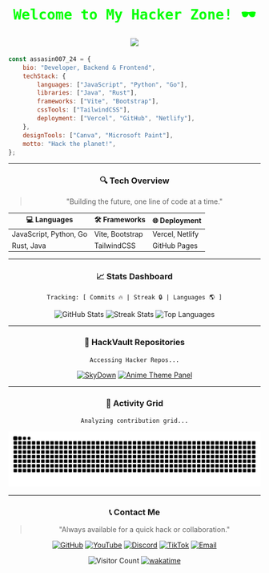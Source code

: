 
<div align="center">
  <h1 style="font-family:monospace; color:lime;">Welcome to My Hacker Zone! 🕶️</h1>
  <img src="https://media.giphy.com/media/WUlplcMpOCEmTGBtBW/giphy.gif" width="100">
</div>

```javascript
const assasin007_24 = {
    bio: "Developer, Backend & Frontend",
    techStack: {
        languages: ["JavaScript", "Python", "Go"],
        libraries: ["Java", "Rust"],
        frameworks: ["Vite", "Bootstrap"],
        cssTools: ["TailwindCSS"],
        deployment: ["Vercel", "GitHub", "Netlify"],
    },
    designTools: ["Canva", "Microsoft Paint"],
    motto: "Hack the planet!",
};
```

<div align="center">

---

### 🔍 **Tech Overview**
> "Building the future, one line of code at a time."

| 💻 **Languages**       | 🛠️ **Frameworks**    | 🌐 **Deployment** |
|-------------------------|----------------------|--------------------|
| JavaScript, Python, Go  | Vite, Bootstrap     | Vercel, Netlify   |
| Rust, Java             | TailwindCSS         | GitHub Pages      |

---

### 📈 **Stats Dashboard**
```shell
Tracking: [ Commits 🔥 | Streak 🔒 | Languages 🌎 ]
```
![GitHub Stats](https://github-readme-stats.vercel.app/api?username=assasin007-24&show_icons=true&theme=radical&hide_border=true&count_private=true)
![Streak Stats](https://github-readme-streak-stats.herokuapp.com/?user=assasin007-24&theme=radical&hide_border=true)
![Top Languages](https://github-readme-stats.vercel.app/api/top-langs/?username=assasin007-24&layout=compact&theme=radical&hide_border=true)

---

### 📂 **HackVault Repositories**
```shell
Accessing Hacker Repos...
```
[![SkyDown](https://github-readme-stats.vercel.app/api/pin/?username=assasin007-24&repo=skydown&theme=radical)](https://github.com/assasin007-24/skydown)
[![Anime Theme Panel](https://github-readme-stats.vercel.app/api/pin/?username=assasin007-24&repo=-PANEL-Anime-Theme&theme=radical)](https://github.com/assasin007-24/-PANEL-Anime-Theme)

---

### 🐍 **Activity Grid**
```shell
Analyzing contribution grid...
```
![Snake animation](https://github.com/assasin007-24/assasin007-24/blob/output/github-contribution-grid-snake-dark.svg)

---

### 📞 **Contact Me**
> "Always available for a quick hack or collaboration."

[![GitHub](https://img.shields.io/badge/-GitHub-black?style=flat&logo=github)](https://github.com/assasin007-24)
[![YouTube](https://img.shields.io/badge/-YouTube-red?style=flat&logo=youtube)](https://youtube.com/@mihai-01_01)
[![Discord](https://img.shields.io/badge/-Discord-5865F2?style=flat&logo=discord&logoColor=white)](https://discord.gg/EY7v56BeFc)
[![TikTok](https://img.shields.io/badge/-TikTok-black?style=flat&logo=tiktok)](https://tiktok.com/@mihai14launcher)
[![Email](https://img.shields.io/badge/-Email-c14438?style=flat&logo=gmail&logoColor=white)](mailto:assasin.007.24@gmail.com)



![Visitor Count](https://komarev.com/ghpvc/?username=assasin007-24&color=green)
[![wakatime](https://wakatime.com/badge/user/979a69e4-e2a9-4c48-a3b9-7fbd9d4edc12/project/f775982f-9f3a-4ea0-a15d-9dda75ae6526.svg)](https://wakatime.com/badge/user/979a69e4-e2a9-4c48-a3b9-7fbd9d4edc12/project/f775982f-9f3a-4ea0-a15d-9dda75ae6526)
</div>
